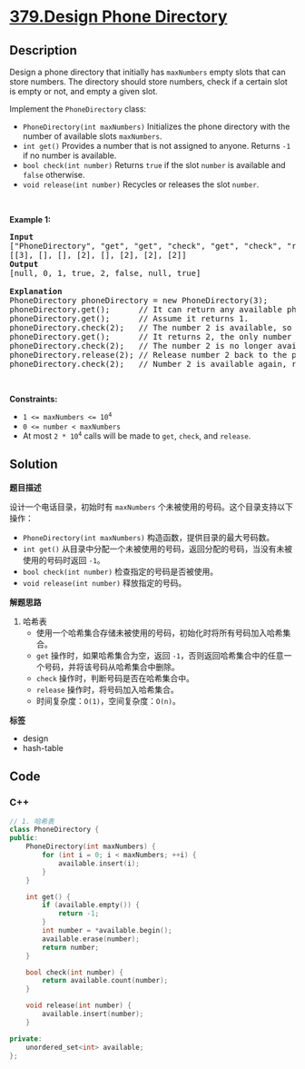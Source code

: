 # [379.Design Phone Directory](https://leetcode.com/problems/design-phone-directory/description/)

## Description

<p>Design a phone directory that initially has <code>maxNumbers</code> empty slots that can store numbers. The directory should store numbers, check if a certain slot is empty or not, and empty a given slot.</p>

<p>Implement the <code>PhoneDirectory</code> class:</p>

<ul>
  <li><code>PhoneDirectory(int maxNumbers)</code> Initializes the phone directory with the number of available slots <code>maxNumbers</code>.</li>
  <li><code>int get()</code> Provides a number that is not assigned to anyone. Returns <code>-1</code> if no number is available.</li>
  <li><code>bool check(int number)</code> Returns <code>true</code> if the slot <code>number</code> is available and <code>false</code> otherwise.</li>
  <li><code>void release(int number)</code> Recycles or releases the slot <code>number</code>.</li>
</ul>

<p>&nbsp;</p>
<p><strong class="example">Example 1:</strong></p>

<pre>
<strong>Input</strong>
[&quot;PhoneDirectory&quot;, &quot;get&quot;, &quot;get&quot;, &quot;check&quot;, &quot;get&quot;, &quot;check&quot;, &quot;release&quot;, &quot;check&quot;]
[[3], [], [], [2], [], [2], [2], [2]]
<strong>Output</strong>
[null, 0, 1, true, 2, false, null, true]

<strong>Explanation</strong>
PhoneDirectory phoneDirectory = new PhoneDirectory(3);
phoneDirectory.get();      // It can return any available phone number. Here we assume it returns 0.
phoneDirectory.get();      // Assume it returns 1.
phoneDirectory.check(2);   // The number 2 is available, so return true.
phoneDirectory.get();      // It returns 2, the only number that is left.
phoneDirectory.check(2);   // The number 2 is no longer available, so return false.
phoneDirectory.release(2); // Release number 2 back to the pool.
phoneDirectory.check(2);   // Number 2 is available again, return true.
</pre>

<p>&nbsp;</p>
<p><strong>Constraints:</strong></p>

<ul>
  <li><code>1 &lt;= maxNumbers &lt;= 10<sup>4</sup></code></li>
  <li><code>0 &lt;= number &lt; maxNumbers</code></li>
  <li>At most <code>2 * 10<sup>4</sup></code> calls will be made to <code>get</code>, <code>check</code>, and <code>release</code>.</li>
</ul>

## Solution

**题目描述**

设计一个电话目录，初始时有 `maxNumbers` 个未被使用的号码。这个目录支持以下操作：

- `PhoneDirectory(int maxNumbers)` 构造函数，提供目录的最大号码数。
- `int get()` 从目录中分配一个未被使用的号码，返回分配的号码，当没有未被使用的号码时返回 `-1`。
- `bool check(int number)` 检查指定的号码是否被使用。
- `void release(int number)` 释放指定的号码。

**解题思路**

1. 哈希表
   - 使用一个哈希集合存储未被使用的号码，初始化时将所有号码加入哈希集合。
   - `get` 操作时，如果哈希集合为空，返回 `-1`，否则返回哈希集合中的任意一个号码，并将该号码从哈希集合中删除。
   - `check` 操作时，判断号码是否在哈希集合中。
   - `release` 操作时，将号码加入哈希集合。
   - 时间复杂度：`O(1)`，空间复杂度：`O(n)`。

**标签**

- design
- hash-table

<!-- code start -->
## Code

### C++

```cpp
// 1. 哈希表
class PhoneDirectory {
public:
    PhoneDirectory(int maxNumbers) {
        for (int i = 0; i < maxNumbers; ++i) {
            available.insert(i);
        }
    }

    int get() {
        if (available.empty()) {
            return -1;
        }
        int number = *available.begin();
        available.erase(number);
        return number;
    }

    bool check(int number) {
        return available.count(number);
    }

    void release(int number) {
        available.insert(number);
    }

private:
    unordered_set<int> available;
};
```

<!-- code end -->
